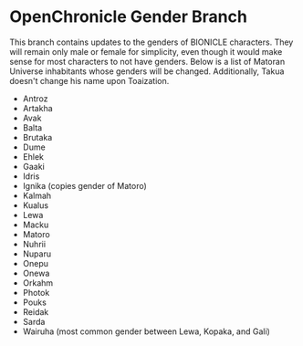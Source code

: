 # OpenChronicle Gender Branch
This branch contains updates to the genders of BIONICLE characters. They will remain only male or female for simplicity, even though it would make sense for most characters to not have genders. Below is a list of Matoran Universe inhabitants whose genders will be changed. Additionally, Takua doesn't change his name upon Toaization.

 - Antroz
 - Artakha
 - Avak
 - Balta
 - Brutaka
 - Dume
 - Ehlek
 - Gaaki
 - Idris
 - Ignika (copies gender of Matoro)
 - Kalmah
 - Kualus
 - Lewa
 - Macku
 - Matoro
 - Nuhrii
 - Nuparu
 - Onepu
 - Onewa
 - Orkahm
 - Photok
 - Pouks
 - Reidak
 - Sarda
 - Wairuha (most common gender between Lewa, Kopaka, and Gali)
